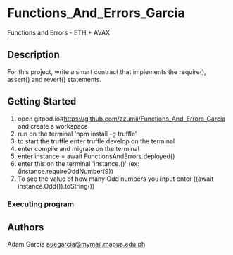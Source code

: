 # Functions_And_Errors_Garcia

Functions and Errors - ETH + AVAX

## Description

For this project, write a smart contract that implements the require(), assert() and revert() statements.

## Getting Started
1. open gitpod.io#https://github.com/zzumii/Functions_And_Errors_Garcia and create a workspace
2. run on the terminal 'npm install -g truffle'
3. to start the truffle enter truffle develop on the terminal
4. enter compile and migrate on the terminal
5. enter instance = await FunctionsAndErrors.deployed()
6. enter this on the terminal 'instance.<functionName>(<argument>)' (ex: (instance.requireOddNumber(9))
7. To see the value of how many Odd numbers you input enter ((await instance.Odd()).toString())

### Executing program




## Authors
Adam Garcia
auegarcia@mymail.mapua.edu.ph
